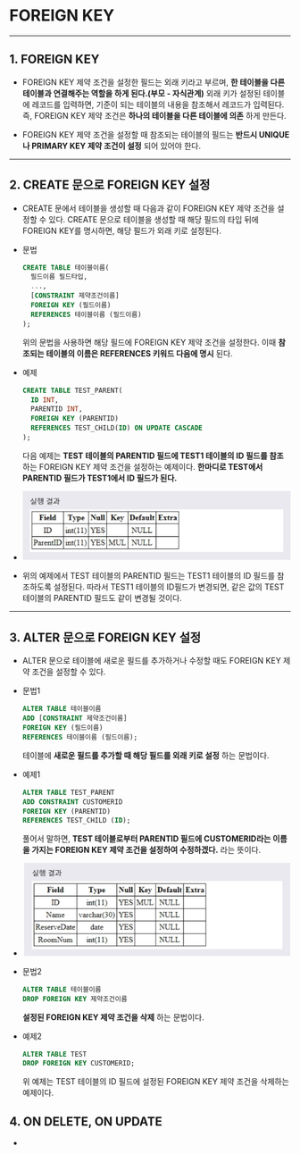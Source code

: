 # FOREIGN KEY
***

## 1. FOREIGN KEY

* FOREIGN KEY 제약 조건을 설정한 필드는 외래 키라고 부르며, **한 테이블을 다른 테이블과 연결해주는 역할을 하게 된다.(부모 - 자식관계)** 외래 키가 설정된 테이블에 레코드를 입력하면, 기준이 되는 테이블의 내용을 참조해서 레코드가 입력된다. 즉, FOREIGN KEY 제약 조건은 **하나의 테이블을 다른 테이블에 의존** 하게 만든다.

* FOREIGN KEY 제약 조건을 설정할 때 참조되는 테이블의 필드는 **반드시 UNIQUE나 PRIMARY KEY 제약 조건이 설정** 되어 있어야 한다.
***

## 2. CREATE 문으로 FOREIGN KEY 설정

* CREATE 문에서 테이블을 생성할 때 다음과 같이 FOREIGN KEY 제약 조건을 설정할 수 있다. CREATE 문으로 테이블을 생성할 때 해당 필드의 타입 뒤에 FOREIGN KEY를 명시하면, 해당 필드가 외래 키로 설정된다.

* 문법
  ```SQL
  CREATE TABLE 테이블이름(
    필드이름 필드타입,
    ...,
    [CONSTRAINT 제약조건이름]
    FOREIGN KEY (필드이름)
    REFERENCES 테이블이름 (필드이름)
  );
  ```
  위의 문법을 사용하면 해당 필드에 FOREIGN KEY 제약 조건을 설정한다. 이때 **참조되는 테이블의 이름은 REFERENCES 키워드 다음에 명시** 된다.

* 예제
  ```SQL
  CREATE TABLE TEST_PARENT(
    ID INT,
    PARENTID INT,
    FOREIGN KEY (PARENTID)
    REFERENCES TEST_CHILD(ID) ON UPDATE CASCADE
  );
  ```
  다음 예제는 **TEST 테이블의 PARENTID 필드에 TEST1 테이블의 ID 필드를 참조** 하는 FOREIGN KEY 제약 조건을 설정하는 예제이다. **한마디로 TEST에서 PARENTID 필드가 TEST1에서 ID 필드가 된다.**

* <img src="../../images/5_11.PNG" width="600"/>
* 위의 예제에서 TEST 테이블의 PARENTID 필드는 TEST1 테이블의 ID 필드를 참조하도록 설정된다. 따라서 TEST1 테이블의 ID필드가 변경되면, 같은 값의 TEST 테이블의 PARENTID 필드도 같이 변경될 것이다.
***

## 3. ALTER 문으로 FOREIGN KEY 설정

* ALTER 문으로 테이블에 새로운 필드를 추가하거나 수정할 때도 FOREIGN KEY 제약 조건을 설정할 수 있다.

* 문법1
  ```SQL
  ALTER TABLE 테이블이름
  ADD [CONSTRAINT 제약조건이름]
  FOREIGN KEY (필드이름)
  REFERENCES 테이블이름 (필드이름);
  ```
  테이블에 **새로운 필드를 추가할 때 해당 필드를 외래 키로 설정** 하는 문법이다.

* 예제1
  ```SQL
  ALTER TABLE TEST_PARENT
  ADD CONSTRAINT CUSTOMERID
  FOREIGN KEY (PARENTID)
  REFERENCES TEST_CHILD (ID);
  ```
  풀어서 말하면, **TEST 테이블로부터 PARENTID 필드에 CUSTOMERID라는 이름을 가지는 FOREIGN KEY 제약 조건을 설정하여 수정하겠다.** 라는 뜻이다.

* <img src="../../images/5_12.PNG" width="600"/>

* 문법2
  ```SQL
  ALTER TABLE 테이블이름
  DROP FOREIGN KEY 제약조건이름
  ```
  **설정된 FOREIGN KEY 제약 조건을 삭제** 하는 문법이다.

* 예제2
  ```SQL
  ALTER TABLE TEST
  DROP FOREIGN KEY CUSTOMERID;
  ```
  위 예제는 TEST 테이블의 ID 필드에 설정된 FOREIGN KEY 제약 조건을 삭제하는 예제이다.

## 4. ON DELETE, ON UPDATE

* 
